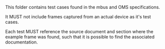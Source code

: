 This folder contains test cases found in the mbus and OMS specifications.

It MUST not include frames captured from an actual device as it's test cases.

Each test MUST reference the source document and section where the example
frame was found, such that it is possible to find the associated documentation.
